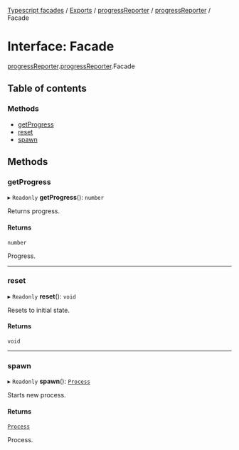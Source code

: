 [Typescript facades](../index.md) / [Exports](../modules.md) / [progressReporter](../modules/progressReporter.md) / [progressReporter](../modules/progressReporter.progressReporter-1.md) / Facade

# Interface: Facade

[progressReporter](../modules/progressReporter.md).[progressReporter](../modules/progressReporter.progressReporter-1.md).Facade

## Table of contents

### Methods

- [getProgress](progressReporter.progressReporter-1.Facade.md#getprogress)
- [reset](progressReporter.progressReporter-1.Facade.md#reset)
- [spawn](progressReporter.progressReporter-1.Facade.md#spawn)

## Methods

### getProgress

▸ `Readonly` **getProgress**(): `number`

Returns progress.

#### Returns

`number`

Progress.

___

### reset

▸ `Readonly` **reset**(): `void`

Resets to initial state.

#### Returns

`void`

___

### spawn

▸ `Readonly` **spawn**(): [`Process`](progressReporter.progressReporter-1.Process.md)

Starts new process.

#### Returns

[`Process`](progressReporter.progressReporter-1.Process.md)

Process.
